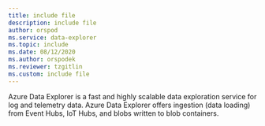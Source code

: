 ```yaml
---
title: include file
description: include file
author: orspod
ms.service: data-explorer
ms.topic: include
ms.date: 08/12/2020
ms.author: orspodek
ms.reviewer: tzgitlin
ms.custom: include file
---
```

Azure Data Explorer is a fast and highly scalable data exploration service for log and telemetry data. Azure Data Explorer offers ingestion (data loading) from Event Hubs, IoT Hubs, and blobs written to blob containers.